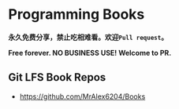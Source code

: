 # Programming Books

**永久免费分享，禁止吃相难看。欢迎`Pull request`。**

**Free forever. NO BUSINESS USE! Welcome to PR.**


## Git LFS Book Repos

- https://github.com/MrAlex6204/Books
